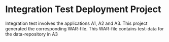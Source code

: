 Integration Test Deployment Project
===================================

Integration test involves the applications A1, A2 and A3.
This project generated the corresponding WAR-file.
This WAR-file contains test-data for the data-repository in A3

